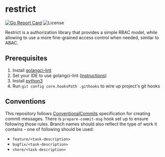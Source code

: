 # restrict

[![Go Report Card](https://goreportcard.com/badge/github.com/el-Mike/gochat)](https://goreportcard.com/report/github.com/el-Mike/restrict)
![License](https://img.shields.io/github/license/el-Mike/restrict)

Restrict is a authorization library that provides a simple RBAC model, while allowing to use a more fine-grained access control when needed, similar to ABAC. 
## Prerequisites

1. Install [golangci-lint](https://golangci-lint.run/usage/install/)
2. Set your IDE to use golangci-lint ([instructions](https://golangci-lint.run/usage/integrations/))
3. Install [python3](https://www.python.org/download/releases/3.0/)
4. Run `git config core.hooksPath .githooks` to wire up project's git hooks

## Conventions

This repository follows [ConventionalCommits](https://www.conventionalcommits.org/en/v1.0.0/) specification for creating commit messages. There is `prepare-commit-msg` hook set up to ensure following those rules. Branch names should also reflect the type of work it contains - one of following should be used:
* `feature/<task-description>`
* `bugfix/<task-description>`
* `chore/<task-description>`

